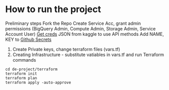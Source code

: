 # How to run the project

Preliminary steps
Fork the Repo
Create Service Acc, grant admin permissions (BigQuery Admin, Compute Admin, Storage Admin, Service Account User)
[Get creds](https://www.kaggle.com/docs/api) JSON from kaggle to use API methods
Add NAME, KEY to [Github Secrets](https://docs.github.com/en/actions/security-guides/encrypted-secrets)

1. Create Private keys, change terraform files (vars.tf)
2. Creating Infrastructure - substitute vatiables in vars.tf and run Terraform commands
```
cd de-project/terraform
terraform init
terraform plan
terraform apply -auto-approve
```
